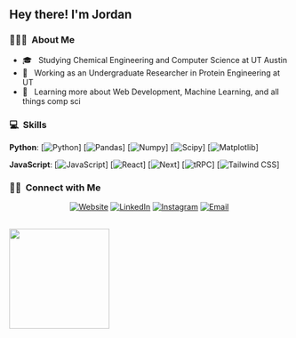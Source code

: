 <h2> Hey there! I'm Jordan</h2>

<h3> 👨🏻‍💻 &nbsp;About Me </h3>

- 🎓 &nbsp; Studying Chemical Engineering and Computer Science at UT Austin
- 💼 &nbsp; Working as an Undergraduate Researcher in Protein Engineering at UT
- 🌱 &nbsp; Learning more about Web Development, Machine Learning, and all things comp sci




<h3> 💻 &nbsp;Skills </h3>

**Python**:
  [![Python](https://img.shields.io/badge/-Python-black?style=flat&logo=python)]
  [![Pandas](https://img.shields.io/badge/-Pandas-150458?style=flat&logo=Pandas)]
  [![Numpy](https://img.shields.io/badge/-Numpy-lightgray?style=flat&logo=Numpy&logoColor=white)]
  [![Scipy](https://img.shields.io/badge/-Scipy-blue?style=flat&logo=Scipy&logoColor=white)]
  [![Matplotlib](https://img.shields.io/badge/-Matplotlib-black?style=flat&logo=Matplotlib&logoColor=white)]


  **JavaScript**: 
  [![JavaScript](https://img.shields.io/badge/-JavaScript-black?style=flat&logo=javascript)]
  [![React](https://img.shields.io/badge/-React-black?style=flat&logo=react)]
  [![Next](https://img.shields.io/badge/-Nextjs-black?style=flat&logo=next.js)]
  [![tRPC](https://img.shields.io/badge/-tRPC-black?style=flat&logo=tRPC)]
  [![Tailwind CSS](https://img.shields.io/badge/-tailwindcss-black?style=flat&logo=tailwindcss)]


<h3> 🤝🏻 &nbsp;Connect with Me </h3>

<p align="center">
<a href="https://jordantwells.com"><img alt="Website" src="https://img.shields.io/badge/Website-https://jordantwells.com-blue?style=flat-square&logo=google-chrome"></a>
<a href="https://www.linkedin.com/in/jordantwells/"><img alt="LinkedIn" src="https://img.shields.io/badge/LinkedIn-Jordan%20Wells-blue?style=flat-square&logo=linkedin"></a>
<a href="https://www.instagram.com/jordanwhaless/"><img alt="Instagram" src="https://img.shields.io/badge/Instagram-jordanwhaless-blue?style=flat-square&logo=instagram"></a>
<a href="mailto:jordantwells@gmail.com"><img alt="Email" src="https://img.shields.io/badge/Email-jordantwells@gmail.com-blue?style=flat-square&logo=gmail"></a>
</p>

<br/>

<a href="https://github.com/jordantwells42">
  <img height="180em" src="https://github-readme-stats.vercel.app/api?username=jordantwells42&theme=vue&show_icons=true" />
  <!---<img height="180em" src="https://github-readme-stats.vercel.app/api/top-langs/?username=jordantwells42&theme=vue&layout=compact" />
---!>
</a>

<br/>

